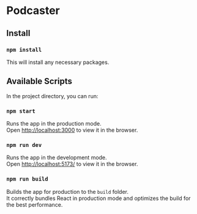 # Podcaster


## Install

### `npm install`

This will install any necessary packages.

###

## Available Scripts

In the project directory, you can run:

### `npm start`

Runs the app in the production mode.\
Open [http://localhost:3000](http://localhost:3000) to view it in the browser.

### `npm run dev`

Runs the app in the development mode.\
Open [ http://localhost:5173/]( http://localhost:5173/) to view it in the browser.


### `npm run build`

Builds the app for production to the `build` folder.\
It correctly bundles React in production mode and optimizes the build for the best performance.
